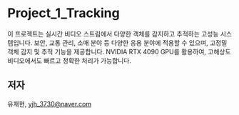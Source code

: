 # Project_1_Tracking

이 프로젝트는 실시간 비디오 스트림에서 다양한 객체를 감지하고 추적하는 고성능 시스템입니다. 보안, 교통 관리, 소매 분야 등 다양한 응용 분야에 적용할 수 있으며, 고정밀 객체 감지 및 추적 기능을 제공합니다. NVIDIA RTX 4090 GPU를 활용하여, 고해상도 비디오에서도 빠르고 정확한 처리가 가능합니다.


저자
---
유재현, yjh_3730@naver.com